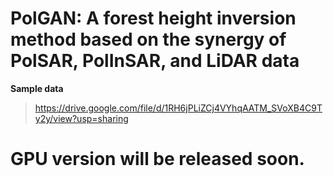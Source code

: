 # PolGAN: A forest height inversion method based on the synergy of PolSAR, PolInSAR, and LiDAR data
 

**Sample  data**

> https://drive.google.com/file/d/1RH6jPLiZCj4VYhqAATM_SVoXB4C9Ty2y/view?usp=sharing

# GPU version will be released soon.
